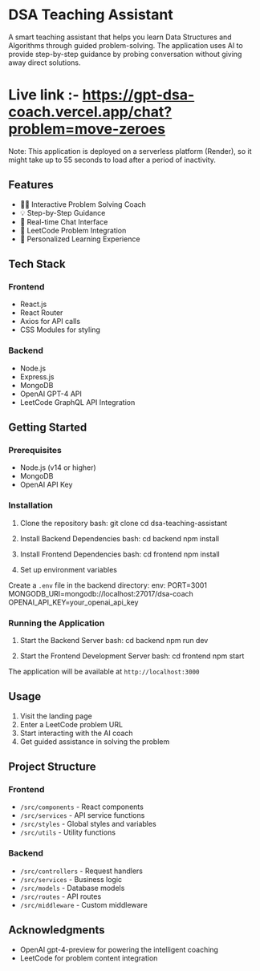 # DSA Teaching Assistant

A smart teaching assistant that helps you learn Data Structures and Algorithms through guided problem-solving. The application uses AI to provide step-by-step guidance by probing conversation without giving away direct solutions.

# Live link :- https://gpt-dsa-coach.vercel.app/chat?problem=move-zeroes

Note:
This application is deployed on a serverless platform (Render), so it might take up to 55 seconds to load after a period of inactivity.

## Features

- 🧑‍🏫 Interactive Problem Solving Coach
- 💡 Step-by-Step Guidance
- 🔄 Real-time Chat Interface
- 📝 LeetCode Problem Integration
- 🎯 Personalized Learning Experience

## Tech Stack

### Frontend
- React.js
- React Router
- Axios for API calls
- CSS Modules for styling

### Backend
- Node.js
- Express.js
- MongoDB
- OpenAI GPT-4 API
- LeetCode GraphQL API Integration

## Getting Started

### Prerequisites
- Node.js (v14 or higher)
- MongoDB
- OpenAI API Key

### Installation

1. Clone the repository
bash:
git clone <repository-url>
cd dsa-teaching-assistant


2. Install Backend Dependencies
bash:
cd backend
npm install

3. Install Frontend Dependencies
bash:
cd frontend
npm install


4. Set up environment variables

Create a `.env` file in the backend directory:
env:
PORT=3001
MONGODB_URI=mongodb://localhost:27017/dsa-coach
OPENAI_API_KEY=your_openai_api_key

### Running the Application

1. Start the Backend Server
bash:
cd backend
npm run dev

2. Start the Frontend Development Server
bash:
cd frontend
npm start

The application will be available at `http://localhost:3000`

## Usage

1. Visit the landing page
2. Enter a LeetCode problem URL
3. Start interacting with the AI coach
4. Get guided assistance in solving the problem

## Project Structure

### Frontend
- `/src/components` - React components
- `/src/services` - API service functions
- `/src/styles` - Global styles and variables
- `/src/utils` - Utility functions

### Backend
- `/src/controllers` - Request handlers
- `/src/services` - Business logic
- `/src/models` - Database models
- `/src/routes` - API routes
- `/src/middleware` - Custom middleware


## Acknowledgments

- OpenAI gpt-4-preview for powering the intelligent coaching
- LeetCode for problem content integration
